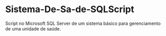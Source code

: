 # Sistema-De-Sa-de-SQLScript
Script no Microsoft SQL Server de um sistema básico para gerenciamento de uma unidade de saúde.
